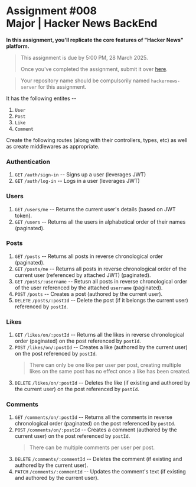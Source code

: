 # Assignment #008 <br/> Major | Hacker News BackEnd

**In this assignment, you'll replicate the core features of "Hacker News" platform.**

> This assignment is due by 5:00 PM, 28 March 2025.
>
> Once you've completed the assignment, submit it over [here](https://forms.gle/MCQrxPV9n3Di4h7b6).

> Your repository name should be compulsorily named `hackernews-server` for this assignment.

It has the following entites --

1. `User`
2. `Post`
3. `Like`
4. `Comment`

Create the following routes (along with their controllers, types, etc) as well as create middlewares as appropriate.

### Authentication

1. `GET` `/auth/sign-in` -- Signs up a user (leverages JWT)
2. `GET` `/auth/log-in` -- Logs in a user (leverages JWT)

### Users

1. `GET` `/users/me` -- Returns the current user's details (based on JWT token).
2. `GET` `/users` -- Returns all the users in alphabetical order of their names (paginated).

### Posts

1. `GET` `/posts` -- Returns all posts in reverse chronological order (paginated).
2. `GET` `/posts/me` -- Returns all posts in reverse chronological order of the current user (referenced by attached JWT) (paginated).
3. `GET` `/posts/:username` -- Retusn all posts in reverse chronological order of the user referenced by the attached `username` (paginated).
4. `POST` `/posts` -- Creates a post (authored by the current user).
5. `DELETE` `/posts/:postId` -- Delete the post (if it belongs the current user) referenced by `postId`.

### Likes

1. `GET` `/likes/on/:postId` -- Returns all the likes in reverse chronological order (paginated) on the post referenced by `postId`.
2. `POST` `/likes/on/:postId` -- Creates a like (authored by the current user) on the post referenced by `postId`.
   > There can only be one like per user per post, creating multiple likes on the same post has no effect once a like has been created.
3. `DELETE` `/likes/on/:postId` -- Deletes the like (if existing and authored by the current user) on the post referenced by `postId`.

### Comments

1. `GET` `/comments/on/:postId` -- Returns all the comments in reverse chronological order (paginated) on the post referenced by `postId`.
2. `POST` `/comments/on/:postId` -- Creates a comment (authored by the current user) on the post referenced by `postId`.
   > There can be multiple comments per user per post.
3. `DELETE` `/comments/:commentId` -- Deletes the comment (if existing and authored by the current user).
4. `PATCH` `/comments/:commentId` -- Updates the comment's text (if existing and authored by the current user).
